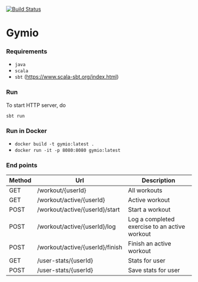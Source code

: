 [![Build Status](https://travis-ci.org/truongio/gymio-service.svg?branch=master)](https://travis-ci.org/truongio/gymio-service)
# Gymio

### Requirements

* `java`
* `scala`
* `sbt` (https://www.scala-sbt.org/index.html)

### Run

To start HTTP server, do
```
sbt run
```
### Run in Docker
* `docker build -t gymio:latest .`
* `docker run -it -p 8080:8080 gymio:latest`

### End points

Method | Url                                 | Description
------ | ----------------------------------- | -----------
GET    | /workout/{userId}                   | All workouts
GET    | /workout/active/{userId}            | Active workout
POST   | /workout/active/{userId}/start      | Start a workout
POST   | /workout/active/{userId}/log        | Log a completed exercise to an active workout
POST   | /workout/active/{userId}/finish     | Finish an active workout
GET    | /user-stats/{userId}                | Stats for user
POST   | /user-stats/{userId}                | Save stats for user

